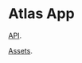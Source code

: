 # Atlas App

[API](https://github.com/mtfrigo/atlasApp/tree/master/src/api).

[Assets](https://github.com/mtfrigo/atlasApp/tree/master/src/assets).
